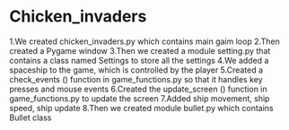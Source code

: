 # Chicken_invaders
1.We created chicken_invaders.py which contains main gaim loop
2.Then created a Pygame window
3.Then we created a module setting.py that contains a class named Settings to store all the settings
4.We added a spaceship to the game, which is controlled by the player
5.Created a check_events () function in game_functions.py so that it handles key presses and mouse events
6.Created the update_screen () function in game_functions.py to update the screen
7.Added ship movement, ship speed, ship update
8.Then we created module bullet.py which contains Bullet class
